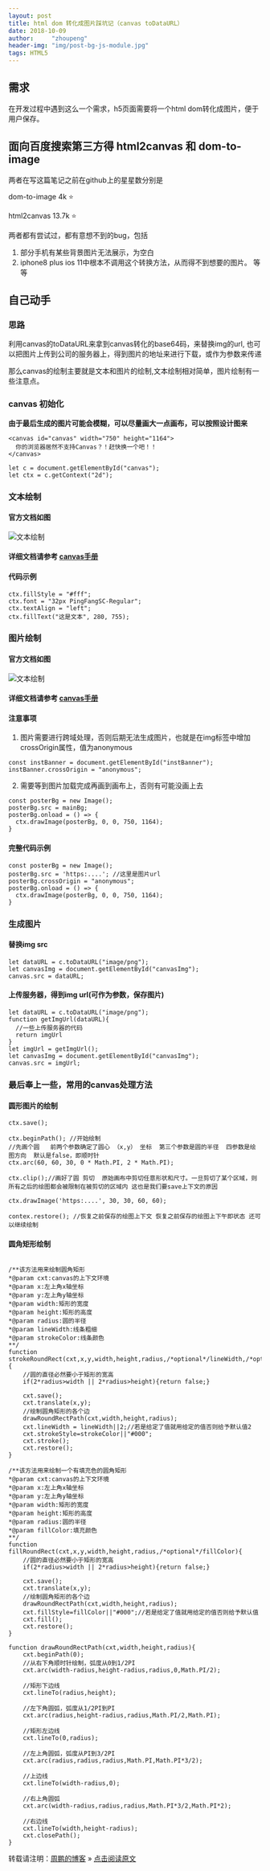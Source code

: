 ```yaml
---
layout: post
title: html dom 转化成图片踩坑记（canvas toDataURL）
date: 2018-10-09
author:     "zhoupeng"
header-img: "img/post-bg-js-module.jpg"
tags: HTML5  
---
```


## 需求

在开发过程中遇到这么一个需求，h5页面需要将一个html dom转化成图片，便于用户保存。

## 面向百度搜索第三方得 html2canvas 和 dom-to-image

两者在写这篇笔记之前在github上的星星数分别是

dom-to-image  4k ⭐️

html2canvas 13.7k ⭐️

两者都有尝试过，都有意想不到的bug，包括
1. 部分手机有某些背景图片无法展示，为空白
2. iphone8 plus ios 11中根本不调用这个转换方法，从而得不到想要的图片。
等等

## 自己动手
### 思路
利用canvas的toDataURL来拿到canvas转化的base64码，来替换img的url, 也可以把图片上传到公司的服务器上，得到图片的地址来进行下载，或作为参数来传递

那么canvas的绘制主要就是文本和图片的绘制,文本绘制相对简单，图片绘制有一些注意点。

### canvas 初始化

**由于最后生成的图片可能会模糊，可以尽量画大一点画布，可以按照设计图来**

```
<canvas id="canvas" width="750" height="1164">
  你的浏览器居然不支持Canvas？！赶快换一个吧！！
</canvas>
```

```
let c = document.getElementById("canvas");
let ctx = c.getContext("2d");
```

### 文本绘制

#### 官方文档如图

![文本绘制](/img/posts/canvas_toDataURL/1.png)

#### 详细文档请参考 [canvas手册](http://www.w3school.com.cn/tags/html_ref_canvas.asp)

#### 代码示例
```
ctx.fillStyle = "#fff";
ctx.font = "32px PingFangSC-Regular";
ctx.textAlign = "left";
ctx.fillText("这是文本", 280, 755);
```

### 图片绘制

#### 官方文档如图

![文本绘制](/img/posts/canvas_toDataURL/2.png)

#### 详细文档请参考 [canvas手册](http://www.w3school.com.cn/tags/html_ref_canvas.asp)

#### 注意事项
1. 图片需要进行跨域处理，否则后期无法生成图片，也就是在img标签中增加crossOrigin属性，值为anonymous

```
const instBanner = document.getElementById("instBanner");
instBanner.crossOrigin = "anonymous";
```
2. 需要等到图片加载完成再画到画布上，否则有可能没画上去

```
const posterBg = new Image();
posterBg.src = mainBg;
posterBg.onload = () => {
  ctx.drawImage(posterBg, 0, 0, 750, 1164);
}
```

#### 完整代码示例
```
const posterBg = new Image();
posterBg.src = 'https:....'; //这里是图片url
posterBg.crossOrigin = "anonymous";
posterBg.onload = () => {
  ctx.drawImage(posterBg, 0, 0, 750, 1164);
}
```

### 生成图片

#### 替换img src 
```
let dataURL = c.toDataURL("image/png");
let canvasImg = document.getElementById("canvasImg");
canvas.src = dataURL;
```

#### 上传服务器，得到img url(可作为参数，保存图片)
```
let dataURL = c.toDataURL("image/png");
function getImgUrl(dataURL){
  //一些上传服务器的代码
  return imgUrl
}
let imgUrl = getImgUrl();
let canvasImg = document.getElementById("canvasImg");
canvas.src = imgUrl;
```

### 最后奉上一些，常用的canvas处理方法

#### 圆形图片的绘制
```
ctx.save();

ctx.beginPath(); //开始绘制
//先画个圆   前两个参数确定了圆心 （x,y） 坐标  第三个参数是圆的半径  四参数是绘图方向  默认是false，即顺时针
ctx.arc(60, 60, 30, 0 * Math.PI, 2 * Math.PI);

ctx.clip();//画好了圆 剪切  原始画布中剪切任意形状和尺寸。一旦剪切了某个区域，则所有之后的绘图都会被限制在被剪切的区域内 这也是我们要save上下文的原因

ctx.drawImage('https:....', 30, 30, 60, 60);

contex.restore(); //恢复之前保存的绘图上下文 恢复之前保存的绘图上下午即状态 还可以继续绘制
```

#### 圆角矩形绘制

```

/**该方法用来绘制圆角矩形 
*@param cxt:canvas的上下文环境 
*@param x:左上角x轴坐标 
*@param y:左上角y轴坐标 
*@param width:矩形的宽度 
*@param height:矩形的高度 
*@param radius:圆的半径 
*@param lineWidth:线条粗细 
*@param strokeColor:线条颜色 
**/  
function strokeRoundRect(cxt,x,y,width,height,radius,/*optional*/lineWidth,/*optional*/strokeColor){  
    //圆的直径必然要小于矩形的宽高          
    if(2*radius>width || 2*radius>height){return false;}  
      
    cxt.save();  
    cxt.translate(x,y);  
    //绘制圆角矩形的各个边  
    drawRoundRectPath(cxt,width,height,radius);  
    cxt.lineWidth = lineWidth||2;//若是给定了值就用给定的值否则给予默认值2  
    cxt.strokeStyle=strokeColor||"#000";  
    cxt.stroke();  
    cxt.restore();  
}  

/**该方法用来绘制一个有填充色的圆角矩形 
*@param cxt:canvas的上下文环境 
*@param x:左上角x轴坐标 
*@param y:左上角y轴坐标 
*@param width:矩形的宽度 
*@param height:矩形的高度 
*@param radius:圆的半径 
*@param fillColor:填充颜色 
**/
function fillRoundRect(cxt,x,y,width,height,radius,/*optional*/fillColor){  
    //圆的直径必然要小于矩形的宽高          
    if(2*radius>width || 2*radius>height){return false;}  
      
    cxt.save();  
    cxt.translate(x,y);  
    //绘制圆角矩形的各个边  
    drawRoundRectPath(cxt,width,height,radius);  
    cxt.fillStyle=fillColor||"#000";//若是给定了值就用给定的值否则给予默认值  
    cxt.fill();  
    cxt.restore();  
}  

function drawRoundRectPath(cxt,width,height,radius){  
    cxt.beginPath(0);  
    //从右下角顺时针绘制，弧度从0到1/2PI  
    cxt.arc(width-radius,height-radius,radius,0,Math.PI/2);  
  
    //矩形下边线  
    cxt.lineTo(radius,height);  
  
    //左下角圆弧，弧度从1/2PI到PI  
    cxt.arc(radius,height-radius,radius,Math.PI/2,Math.PI);  
  
    //矩形左边线  
    cxt.lineTo(0,radius);  
  
    //左上角圆弧，弧度从PI到3/2PI  
    cxt.arc(radius,radius,radius,Math.PI,Math.PI*3/2);  
  
    //上边线  
    cxt.lineTo(width-radius,0);  
  
    //右上角圆弧  
    cxt.arc(width-radius,radius,radius,Math.PI*3/2,Math.PI*2);  
  
    //右边线  
    cxt.lineTo(width,height-radius);  
    cxt.closePath();  
}  
```

转载请注明：[周鹏的博客](https://ttypzhoupeng.github.io/) » [点击阅读原文](https://ttypzhoupeng.github.io/2018/10/canvas_toDataURL/)
